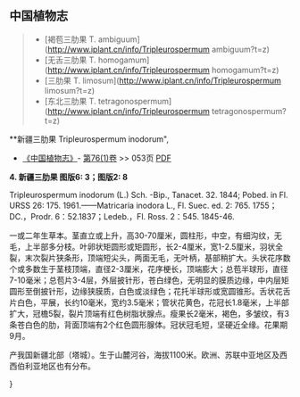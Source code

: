 

## 中国植物志

> * [褐苞三肋果  T.  ambiguum](http://www.iplant.cn/info/Tripleurospermum ambiguum?t=z)
> * [无舌三肋果  T.  homogamum](http://www.iplant.cn/info/Tripleurospermum homogamum?t=z)
> * [三肋果  T.  limosum](http://www.iplant.cn/info/Tripleurospermum limosum?t=z)
> * [东北三肋果  T.  tetragonospermum](http://www.iplant.cn/info/Tripleurospermum tetragonospermum?t=z)

**新疆三肋果 Tripleurospermum inodorum",

* [《中国植物志》](http://www.iplant.cn/frps)- [第76(1)卷](http://www.iplant.cn/frps/vol/76(1)) >> 053页 [PDF](http://www.iplant.cn/frps/pdf/76(1)/053.PDF)

**4. 新疆三肋果 图版6: 3；图版2: 8**

Tripleurospermum inodorum (L.) Sch. -Bip., Tanacet. 32. 1844; Pobed. in Fl. URSS 26: 175. 1961.——Matricaria inodora L., Fl. Suec. ed. 2: 765. 1755；DC.，Prodr. 6：52.1837；Ledeb.，Fl. Ross. 2：545. 1845-46.

一或二年生草本。茎直立或上升，高30-70厘米，圆柱形，中空，有细沟纹，无毛，上半部多分枝。叶卵状矩圆形或矩圆形，长2-4厘米，宽1-2.5厘米，羽状全裂，末次裂片狭条形，顶端短尖头，两面无毛，无叶柄，基部稍扩大。头状花序数个或多数生于茎枝顶端，直径2-3厘米，花序梗长，顶端膨大；总苞半球形，直径7-10毫米；总苞片3-4层，外层披针形，苍白绿色，无明显的膜质边缘，中内层矩圆形至倒披针形，边缘狭膜质，白色或淡绿色；花托半球形或宽圆锥形。舌状花舌片白色，平展，长约10毫米，宽约3.5毫米；管状花黄色，花冠长1.8毫米，上半部扩大，冠檐5裂，裂片顶端有红色树脂状腺点。瘦果长2毫米，褐色，多皱纹，有3条苍白色的肋，背面顶端有2个红色圆形腺体。冠状冠毛短，坚硬近全缘。花果期9月。

产我国新疆北部（塔城）。生于山麓河谷，海拔1100米。欧洲、苏联中亚地区及西西伯利亚地区也有分布。

}